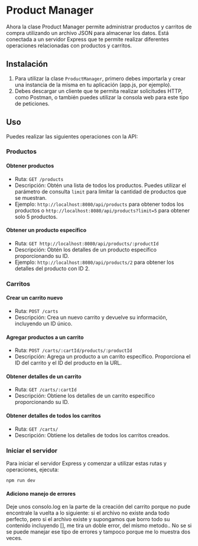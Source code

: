 # Product Manager

Ahora la clase Product Manager permite administrar productos y carritos de compra utilizando un archivo JSON para almacenar los datos. Está conectada a un servidor Express que te permite realizar diferentes operaciones relacionadas con productos y carritos.

## Instalación

1. Para utilizar la clase `ProductManager`, primero debes importarla y crear una instancia de la misma en tu aplicación (app.js, por ejemplo).
2. Debes descargar un cliente que te permita realizar solicitudes HTTP, como Postman, o también puedes utilizar la consola web para este tipo de peticiones.

## Uso

Puedes realizar las siguientes operaciones con la API:

### Productos

#### Obtener productos

- Ruta: `GET /products`
- Descripción: Obtén una lista de todos los productos. Puedes utilizar el parámetro de consulta `limit` para limitar la cantidad de productos que se muestran.
- Ejemplo: `http://localhost:8080/api/products` para obtener todos los productos o `http://localhost:8080/api/products?limit=5` para obtener solo 5 productos.

#### Obtener un producto específico

- Ruta: `GET http://localhost:8080/api/products/:productId`
- Descripción: Obtén los detalles de un producto específico proporcionando su ID.
- Ejemplo: `http://localhost:8080/api/products/2` para obtener los detalles del producto con ID 2.

### Carritos

#### Crear un carrito nuevo

- Ruta: `POST /carts`
- Descripción: Crea un nuevo carrito y devuelve su información, incluyendo un ID único.

#### Agregar productos a un carrito

- Ruta: `POST /carts/:cartId/products/:productId`
- Descripción: Agrega un producto a un carrito específico. Proporciona el ID del carrito y el ID del producto en la URL.

#### Obtener detalles de un carrito

- Ruta: `GET /carts/:cartId`
- Descripción: Obtiene los detalles de un carrito específico proporcionando su ID.

#### Obtener detalles de todos los carritos

- Ruta: `GET /carts/`
- Descripción: Obtiene los detalles de todos los carritos creados.

### Iniciar el servidor

Para iniciar el servidor Express y comenzar a utilizar estas rutas y operaciones, ejecuta:

`npm run dev`

#### Adiciono manejo de errores
Deje unos consolo.log en la parte de la creación del carrito porque no pude encontrale la vuelta a lo siguiente:
si el archivo no existe anda todo perfecto, pero si el archivo existe y supongamos que borro todo su contenido incluyendo [], me tira un doble error, del mismo metodo.. No se si se puede manejar ese tipo de errores y tampoco porque me lo muestra dos veces.